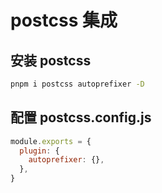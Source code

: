 # postcss 集成

## 安装 postcss

```bash
pnpm i postcss autoprefixer -D
```

## 配置 postcss.config.js

```js
module.exports = {
  plugin: {
    autoprefixer: {},
  },
}
```
